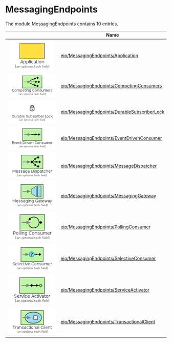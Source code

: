 # MessagingEndpoints

The module MessagingEndpoints contains 10 entries.



| |Name|
|:---:|---|
|![Application](../eip/MessagingEndpoints/Application.element.png)|[eip/MessagingEndpoints/Application](../eip/MessagingEndpoints/Application.md)
|![CompetingConsumers](../eip/MessagingEndpoints/CompetingConsumers.element.png)|[eip/MessagingEndpoints/CompetingConsumers](../eip/MessagingEndpoints/CompetingConsumers.md)
|![DurableSubscriberLock](../eip/MessagingEndpoints/DurableSubscriberLock.element.png)|[eip/MessagingEndpoints/DurableSubscriberLock](../eip/MessagingEndpoints/DurableSubscriberLock.md)
|![EventDrivenConsumer](../eip/MessagingEndpoints/EventDrivenConsumer.element.png)|[eip/MessagingEndpoints/EventDrivenConsumer](../eip/MessagingEndpoints/EventDrivenConsumer.md)
|![MessageDispatcher](../eip/MessagingEndpoints/MessageDispatcher.element.png)|[eip/MessagingEndpoints/MessageDispatcher](../eip/MessagingEndpoints/MessageDispatcher.md)
|![MessagingGateway](../eip/MessagingEndpoints/MessagingGateway.element.png)|[eip/MessagingEndpoints/MessagingGateway](../eip/MessagingEndpoints/MessagingGateway.md)
|![PollingConsumer](../eip/MessagingEndpoints/PollingConsumer.element.png)|[eip/MessagingEndpoints/PollingConsumer](../eip/MessagingEndpoints/PollingConsumer.md)
|![SelectiveConsumer](../eip/MessagingEndpoints/SelectiveConsumer.element.png)|[eip/MessagingEndpoints/SelectiveConsumer](../eip/MessagingEndpoints/SelectiveConsumer.md)
|![ServiceActivator](../eip/MessagingEndpoints/ServiceActivator.element.png)|[eip/MessagingEndpoints/ServiceActivator](../eip/MessagingEndpoints/ServiceActivator.md)
|![TransactionalClient](../eip/MessagingEndpoints/TransactionalClient.element.png)|[eip/MessagingEndpoints/TransactionalClient](../eip/MessagingEndpoints/TransactionalClient.md)

